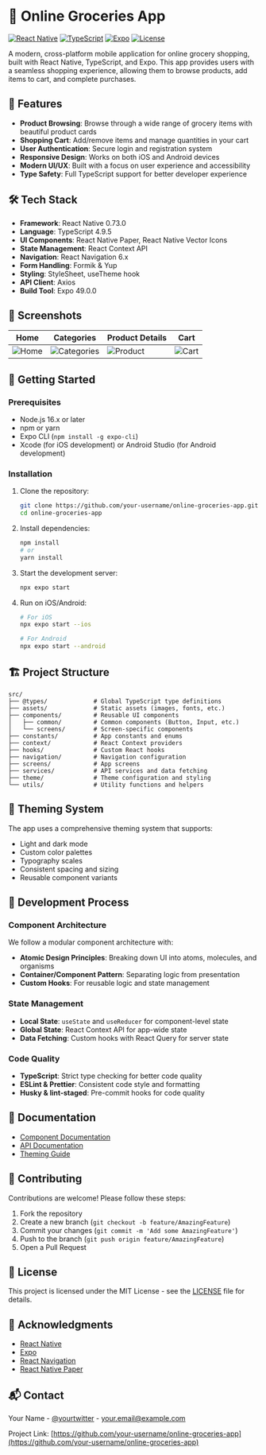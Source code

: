 # 🛒 Online Groceries App

[![React Native](https://img.shields.io/badge/React_Native-0.73.0-61DAFB?style=for-the-badge&logo=react&logoColor=white)](https://reactnative.dev/)
[![TypeScript](https://img.shields.io/badge/TypeScript-4.9.5-3178C6?style=for-the-badge&logo=typescript&logoColor=white)](https://www.typescriptlang.org/)
[![Expo](https://img.shields.io/badge/Expo-49.0.0-000020?style=for-the-badge&logo=expo&logoColor=white)](https://expo.dev/)
[![License](https://img.shields.io/badge/License-MIT-blue.svg?style=for-the-badge)](LICENSE)

A modern, cross-platform mobile application for online grocery shopping, built with React Native, TypeScript, and Expo. This app provides users with a seamless shopping experience, allowing them to browse products, add items to cart, and complete purchases.

## 🚀 Features

- **Product Browsing**: Browse through a wide range of grocery items with beautiful product cards
- **Shopping Cart**: Add/remove items and manage quantities in your cart
- **User Authentication**: Secure login and registration system
- **Responsive Design**: Works on both iOS and Android devices
- **Modern UI/UX**: Built with a focus on user experience and accessibility
- **Type Safety**: Full TypeScript support for better developer experience

## 🛠 Tech Stack

- **Framework**: React Native 0.73.0
- **Language**: TypeScript 4.9.5
- **UI Components**: React Native Paper, React Native Vector Icons
- **State Management**: React Context API
- **Navigation**: React Navigation 6.x
- **Form Handling**: Formik & Yup
- **Styling**: StyleSheet, useTheme hook
- **API Client**: Axios
- **Build Tool**: Expo 49.0.0

## 📱 Screenshots

<!-- Add your app screenshots here -->
| Home | Categories | Product Details | Cart |
|------|------------|----------------|------|
| ![Home](screenshots/home.png) | ![Categories](screenshots/categories.png) | ![Product](screenshots/product.png) | ![Cart](screenshots/cart.png) |

## 🚀 Getting Started

### Prerequisites

- Node.js 16.x or later
- npm or yarn
- Expo CLI (`npm install -g expo-cli`)
- Xcode (for iOS development) or Android Studio (for Android development)

### Installation

1. Clone the repository:
   ```bash
   git clone https://github.com/your-username/online-groceries-app.git
   cd online-groceries-app
   ```

2. Install dependencies:
   ```bash
   npm install
   # or
   yarn install
   ```

3. Start the development server:
   ```bash
   npx expo start
   ```

4. Run on iOS/Android:
   ```bash
   # For iOS
   npx expo start --ios
   
   # For Android
   npx expo start --android
   ```

## 🏗 Project Structure

```
src/
├── @types/             # Global TypeScript type definitions
├── assets/             # Static assets (images, fonts, etc.)
├── components/         # Reusable UI components
│   ├── common/         # Common components (Button, Input, etc.)
│   └── screens/        # Screen-specific components
├── constants/          # App constants and enums
├── context/            # React Context providers
├── hooks/              # Custom React hooks
├── navigation/         # Navigation configuration
├── screens/            # App screens
├── services/           # API services and data fetching
├── theme/              # Theme configuration and styling
└── utils/              # Utility functions and helpers
```

## 🎨 Theming System

The app uses a comprehensive theming system that supports:

- Light and dark mode
- Custom color palettes
- Typography scales
- Consistent spacing and sizing
- Reusable component variants

## 🔧 Development Process

### Component Architecture

We follow a modular component architecture with:

- **Atomic Design Principles**: Breaking down UI into atoms, molecules, and organisms
- **Container/Component Pattern**: Separating logic from presentation
- **Custom Hooks**: For reusable logic and state management

### State Management

- **Local State**: `useState` and `useReducer` for component-level state
- **Global State**: React Context API for app-wide state
- **Data Fetching**: Custom hooks with React Query for server state

### Code Quality

- **TypeScript**: Strict type checking for better code quality
- **ESLint & Prettier**: Consistent code style and formatting
- **Husky & lint-staged**: Pre-commit hooks for code quality

## 📝 Documentation

- [Component Documentation](./docs/components.md)
- [API Documentation](./docs/api.md)
- [Theming Guide](./docs/theming.md)

## 🤝 Contributing

Contributions are welcome! Please follow these steps:

1. Fork the repository
2. Create a new branch (`git checkout -b feature/AmazingFeature`)
3. Commit your changes (`git commit -m 'Add some AmazingFeature'`)
4. Push to the branch (`git push origin feature/AmazingFeature`)
5. Open a Pull Request

## 📄 License

This project is licensed under the MIT License - see the [LICENSE](LICENSE) file for details.

## 🙏 Acknowledgments

- [React Native](https://reactnative.dev/)
- [Expo](https://expo.dev/)
- [React Navigation](https://reactnavigation.org/)
- [React Native Paper](https://reactnativepaper.com/)

## 📬 Contact

Your Name - [@yourtwitter](https://twitter.com/yourtwitter) - your.email@example.com

Project Link: [https://github.com/your-username/online-groceries-app](https://github.com/your-username/online-groceries-app)
